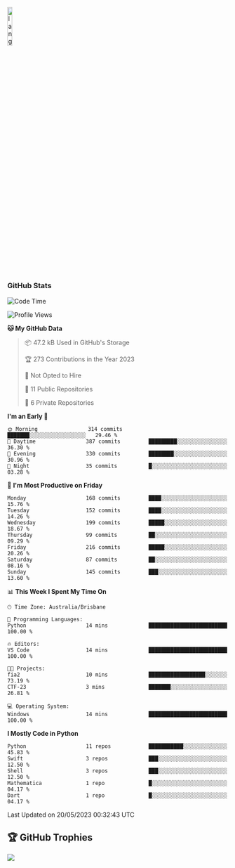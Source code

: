 <p align="left"><img width=15%" src="https://github.com/alansmathew/alansmathew/raw/master/lang.gif" alt="lang image here" /></p>

# <h3 align="left">GitHub Stats</h3>

<!--START_SECTION:waka-->
![Code Time](http://img.shields.io/badge/Code%20Time-209%20hrs%2012%20mins-blue)

![Profile Views](http://img.shields.io/badge/Profile%20Views-0-blue)

**🐱 My GitHub Data** 

> 📦 47.2 kB Used in GitHub's Storage 
 > 
> 🏆 273 Contributions in the Year 2023
 > 
> 🚫 Not Opted to Hire
 > 
> 📜 11 Public Repositories 
 > 
> 🔑 6 Private Repositories 
 > 
**I'm an Early 🐤** 

```text
🌞 Morning                314 commits         ███████░░░░░░░░░░░░░░░░░░   29.46 % 
🌆 Daytime                387 commits         █████████░░░░░░░░░░░░░░░░   36.30 % 
🌃 Evening                330 commits         ████████░░░░░░░░░░░░░░░░░   30.96 % 
🌙 Night                  35 commits          █░░░░░░░░░░░░░░░░░░░░░░░░   03.28 % 
```
📅 **I'm Most Productive on Friday** 

```text
Monday                   168 commits         ████░░░░░░░░░░░░░░░░░░░░░   15.76 % 
Tuesday                  152 commits         ████░░░░░░░░░░░░░░░░░░░░░   14.26 % 
Wednesday                199 commits         █████░░░░░░░░░░░░░░░░░░░░   18.67 % 
Thursday                 99 commits          ██░░░░░░░░░░░░░░░░░░░░░░░   09.29 % 
Friday                   216 commits         █████░░░░░░░░░░░░░░░░░░░░   20.26 % 
Saturday                 87 commits          ██░░░░░░░░░░░░░░░░░░░░░░░   08.16 % 
Sunday                   145 commits         ███░░░░░░░░░░░░░░░░░░░░░░   13.60 % 
```


📊 **This Week I Spent My Time On** 

```text
🕑︎ Time Zone: Australia/Brisbane

💬 Programming Languages: 
Python                   14 mins             █████████████████████████   100.00 % 

🔥 Editors: 
VS Code                  14 mins             █████████████████████████   100.00 % 

🐱‍💻 Projects: 
fia2                     10 mins             ██████████████████░░░░░░░   73.19 % 
CTF-23                   3 mins              ███████░░░░░░░░░░░░░░░░░░   26.81 % 

💻 Operating System: 
Windows                  14 mins             █████████████████████████   100.00 % 
```

**I Mostly Code in Python** 

```text
Python                   11 repos            ███████████░░░░░░░░░░░░░░   45.83 % 
Swift                    3 repos             ███░░░░░░░░░░░░░░░░░░░░░░   12.50 % 
Shell                    3 repos             ███░░░░░░░░░░░░░░░░░░░░░░   12.50 % 
Mathematica              1 repo              █░░░░░░░░░░░░░░░░░░░░░░░░   04.17 % 
Dart                     1 repo              █░░░░░░░░░░░░░░░░░░░░░░░░   04.17 % 
```




 Last Updated on 20/05/2023 00:32:43 UTC
<!--END_SECTION:waka-->

## 🏆 GitHub Trophies

![](https://github-profile-trophy.vercel.app/?username=samh06&theme=discord&no-frame=true&no-bg=false&margin-w=4)

